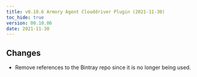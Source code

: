```yaml
---
title: v0.10.6 Armory Agent Clouddriver Plugin (2021-11-30)
toc_hide: true
version: 00.10.06
date: 2021-11-30
---
```


## Changes

- Remove references to the Bintray repo since it is no longer being used.

